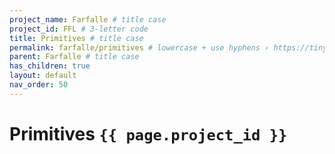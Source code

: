 ```yaml
---
project_name: Farfalle # title case
project_id: FFL # 3-letter code 
title: Primitives # title case
permalink: farfalle/primitives # lowercase + use hyphens › https://tinyurl.com/27kmc4rb
parent: Farfalle # title case
has_children: true
layout: default
nav_order: 50
---
```


# Primitives `{{ page.project_id }}`
